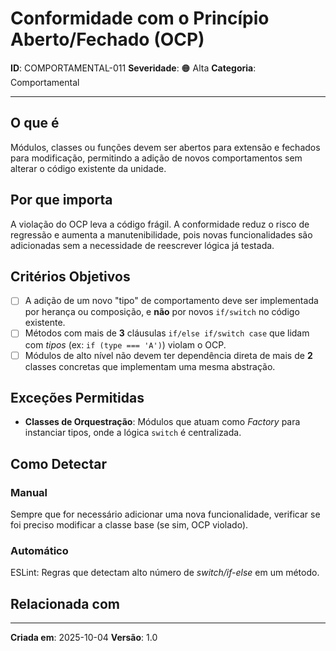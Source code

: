# Conformidade com o Princípio Aberto/Fechado (OCP)

**ID**: COMPORTAMENTAL-011
**Severidade**: 🟠 Alta
**Categoria**: Comportamental

---

## O que é

Módulos, classes ou funções devem ser abertos para extensão e fechados para modificação, permitindo a adição de novos comportamentos sem alterar o código existente da unidade.

## Por que importa

A violação do OCP leva a código frágil. A conformidade reduz o risco de regressão e aumenta a manutenibilidade, pois novas funcionalidades são adicionadas sem a necessidade de reescrever lógica já testada.

## Critérios Objetivos

- [ ] A adição de um novo "tipo" de comportamento deve ser implementada por herança ou composição, e **não** por novos `if/switch` no código existente.
- [ ] Métodos com mais de **3** cláusulas `if/else if/switch case` que lidam com *tipos* (ex: `if (type === 'A')`) violam o OCP.
- [ ] Módulos de alto nível não devem ter dependência direta de mais de **2** classes concretas que implementam uma mesma abstração.

## Exceções Permitidas

- **Classes de Orquestração**: Módulos que atuam como *Factory* para instanciar tipos, onde a lógica `switch` é centralizada.

## Como Detectar

### Manual

Sempre que for necessário adicionar uma nova funcionalidade, verificar se foi preciso modificar a classe base (se sim, OCP violado).

### Automático

ESLint: Regras que detectam alto número de *switch/if-else* em um método.

## Relacionada com


---

**Criada em**: 2025-10-04
**Versão**: 1.0
